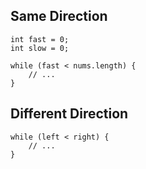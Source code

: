 

## Same Direction
```aidl
int fast = 0;
int slow = 0;

while (fast < nums.length) {
    // ...
}
```


## Different Direction
```aidl
while (left < right) {
    // ...
}
```